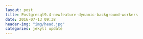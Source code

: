```yaml
---
layout: post
title: Postgresql9.4-newfeature-dynamic-background-workers
date: 2016-07-13 09:38
header-img: "img/head.jpg"
categories: jekyll update
---
```

